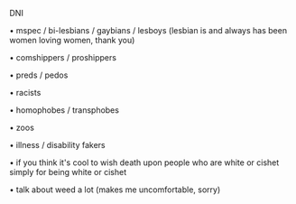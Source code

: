 DNI

• mspec / bi-lesbians / gaybians / lesboys (lesbian is and always has been women loving women, thank you)

• comshippers / proshippers

• preds / pedos

• racists

• homophobes / transphobes

• zoos

• illness / disability fakers

• if you think it's cool to wish death upon people who are white or cishet simply for being white or cishet

• talk about weed a lot (makes me uncomfortable, sorry)
